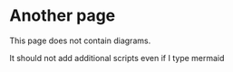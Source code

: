 # Another page

This page does not contain diagrams.

It should not add additional scripts even if I type mermaid
